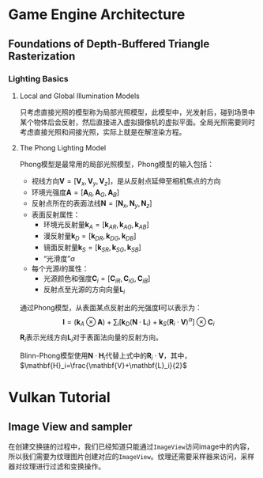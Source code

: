 # Game Engine Architecture

## Foundations of Depth-Buffered Triangle Rasterization

### Lighting Basics

1. Local and Global Illumination Models

   只考虑直接光照的模型称为局部光照模型，此模型中，光发射后，碰到场景中某个物体后会反射，然后直接进入虚拟摄像机的虚拟平面。全局光照需要同时考虑直接光照和间接光照，实际上就是在解渲染方程。

2. The Phong Lighting Model

   Phong模型是最常用的局部光照模型，Phong模型的输入包括：

   - 视线方向$\mathbf{V}=[\mathbf{V}_x,\mathbf{V}_y,\mathbf{V}_z]$，是从反射点延伸至相机焦点的方向
   - 环境光强度$\mathbf{A}=[\mathbf{A}_R,\mathbf{A}_G, \mathbf{A}_B]$
   - 反射点所在的表面法线$\mathbf{N}=[\mathbf{N}_x,\mathbf{N}_y,\mathbf{N}_z]$
   - 表面反射属性：
     - 环境光反射量$\mathbf{k}_A=[\mathbf{k}_{AR}, \mathbf{k}_{AG}, \mathbf{k}_{AB}]$
     - 漫反射量$\mathbf{k}_D=[\mathbf{k}_{DR}, \mathbf{k}_{DG}, \mathbf{k}_{DB}]$
     - 镜面反射量$\mathbf{k}_S=[\mathbf{k}_{SR}, \mathbf{k}_{SG}, \mathbf{k}_{SB}]$
     - “光滑度”$\alpha$
   - 每个光源$i$的属性：
     - 光源颜色和强度$\mathbf{C}_i=[\mathbf{C}_{iR}, \mathbf{C}_{iG}, \mathbf{C}_{iB}]$
     - 反射点至光源的方向向量$\mathbf{L}_i$

   通过Phong模型，从表面某点反射出的光强度$\mathbf{I}$可以表示为：
   $$
   \mathbf{I}=\left(\mathbf{k}_{A} \otimes \mathbf{A}\right)+\sum_{i}\left[\mathbf{k}_{D}\left(\mathbf{N} \cdot \mathbf{L}_{i}\right)+\mathbf{k}_{S}\left(\mathbf{R}_{i} \cdot \mathbf{V}\right)^{\alpha}\right] \otimes \mathbf{C}_{i}
   $$
   $\mathbf{R}_i$表示光线方向$\mathbf{L}_i$对于表面法向量的反射方向。

   Blinn-Phong模型使用$\mathbf{N} \cdot \mathbf{H}_i$代替上式中的$\mathbf{R}_{i} \cdot \mathbf{V}$，其中，$\mathbf{H}_i=\frac{\mathbf{V}+\mathbf{L}_i}{2}$

# Vulkan Tutorial

## Image View and sampler

​	在创建交换链的过程中，我们已经知道只能通过`ImageView`访问image中的内容，所以我们需要为纹理图片创建对应的`ImageView`。纹理还需要采样器来访问，采样器对纹理进行过滤和变换操作。